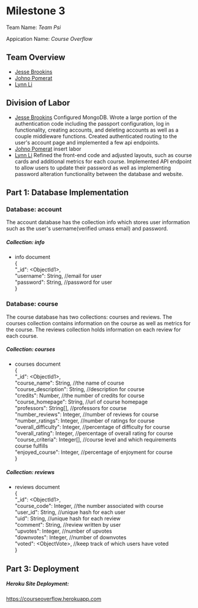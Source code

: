# Milestone 3

Team Name: *Team Psi*

Appication Name: *Course Overflow*

## Team Overview
* [Jesse Brookins](https://github.com/Merlin1A)
* [Johno Pomerat](https://github.com/sperek27)
* [Lynn Li](https://github.com/lynnli0)

## Division of Labor
* [Jesse Brookins](https://github.com/Merlin1A)
Configured MongoDB. Wrote a large portion of the authentication code including the passport configuration, log in functionality, creating accounts, and deleting accounts as well as a couple middleware functions. Created authenticated routing to the user's account page and implemented a few api endpoints.
* [Johno Pomerat](https://github.com/sperek27)
insert labor
* [Lynn Li](https://github.com/lynnli0)
Refined the front-end code and adjusted layouts, such as course cards and additional metrics for each course. Implemented API endpoint to allow users to update their password as well as implementing password alteration functionality between the database and website.  

## Part 1: Database Implementation

### Database: account
The account database has the collection info which stores user information such as the user's username(verified umass email) and password. 

##### Collection: info
* info document <br />
{ <br />
  "_id": \<ObjectId1>\, <br />
  "username": String, //email for user <br />
  "password": String, //password for user <br />
}


### Database: course
The course database has two collections: courses and reviews. The courses collection contains information on the course as well as metrics for the course. The reviews collection holds information on each review for each course. 

##### Collection: courses
*  courses document <br />
{ <br />
  "_id": \<ObjectId1>\,<br />
  "course_name": String, //the name of course <br />
  "course_description": String, //description for course <br />
  "credits": Number, //the number of credits for course <br />
  "course_homepage": String, //url of course homepage <br />
  "professors": String[], //professors for course <br />
  "number_reviews": Integer, //number of reviews for course <br />
  "number_ratings": Integer, //number of ratings for course <br />
  "overall_difficulty": Integer, //percentage of difficulty for course <br />
  "overall_rating": Integer, //percentage of overall rating for course <br />
  "course_criteria": Integer[], //course level and which requirements course fulfills <br />
  "enjoyed_course": Integer, //percentage of enjoyment for course <br />
}

##### Collection: reviews
* reviews document <br />
{ <br />
  "_id": \<ObjectId1>\,<br />
  "course_code": Integer, //the number associated with course<br />
  "user_id": String, //unique hash for each user <br />
  "uid": String, //unique hash for each review <br />
  "comment": String, //review written by user <br />
  "upvotes": Integer, //number of upvotes <br />
  "downvotes": Integer, //number of downvotes <br />
  "voted": \<ObjectVote>\, //keep track of which users have voted <br />
}


## Part 3: Deployment

##### Heroku Site Deployment:
https://courseoverflow.herokuapp.com
